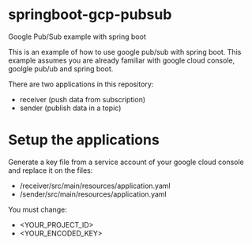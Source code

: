 # springboot-gcp-pubsub
Google Pub/Sub example with spring boot 

This is an example of how to use google pub/sub with spring boot. This example assumes you are already familiar with google cloud console, goolgle pub/ub and spring boot.

There are two applications in this repository:
 * receiver (push data from subscription)
 * sender (publish data in a topic)

# Setup the applications

 Generate a key file from a service account of your google cloud console and replace it on the files:
 
 * /receiver/src/main/resources/application.yaml
 * /sender/src/main/resources/application.yaml

You must change:
* <YOUR_PROJECT_ID>
* <YOUR_ENCODED_KEY>
